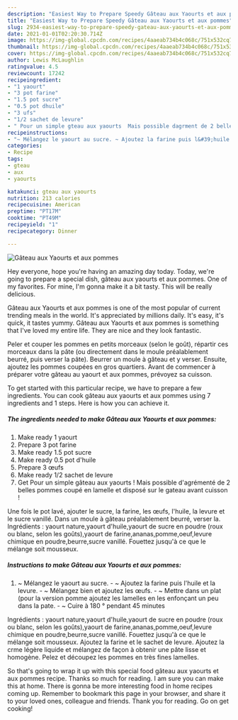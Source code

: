 ```yaml
---
description: "Easiest Way to Prepare Speedy Gâteau aux Yaourts et aux pommes"
title: "Easiest Way to Prepare Speedy Gâteau aux Yaourts et aux pommes"
slug: 2934-easiest-way-to-prepare-speedy-gateau-aux-yaourts-et-aux-pommes
date: 2021-01-01T02:20:30.714Z
image: https://img-global.cpcdn.com/recipes/4aaeab734b4c068c/751x532cq70/gateau-aux-yaourts-et-aux-pommes-photo-principale-de-la-recette.jpg
thumbnail: https://img-global.cpcdn.com/recipes/4aaeab734b4c068c/751x532cq70/gateau-aux-yaourts-et-aux-pommes-photo-principale-de-la-recette.jpg
cover: https://img-global.cpcdn.com/recipes/4aaeab734b4c068c/751x532cq70/gateau-aux-yaourts-et-aux-pommes-photo-principale-de-la-recette.jpg
author: Lewis McLaughlin
ratingvalue: 4.5
reviewcount: 17242
recipeingredient:
- "1 yaourt"
- "3 pot farine"
- "1.5 pot sucre"
- "0.5 pot dhuile"
- "3 ufs"
- "1/2 sachet de levure"
- " Pour un simple gteau aux yaourts  Mais possible dagrment de 2 belles pommes coup en lamelle et dispos sur le gateau avant cuisson "
recipeinstructions:
- "~ Mélangez le yaourt au sucre. ~ Ajoutez la farine puis l&#39;huile et la levure. ~ Mélangez bien et ajoutez les œufs. ~ Mettre dans un plat (pour la version pomme ajoutez les lamelles en les enfonçant un peu dans la pate. ~ Cuire à 180 ° pendant 45 minutes"
categories:
- Recipe
tags:
- gteau
- aux
- yaourts

katakunci: gteau aux yaourts 
nutrition: 213 calories
recipecuisine: American
preptime: "PT17M"
cooktime: "PT49M"
recipeyield: "1"
recipecategory: Dinner

---
```



![Gâteau aux Yaourts et aux pommes](https://img-global.cpcdn.com/recipes/4aaeab734b4c068c/751x532cq70/gateau-aux-yaourts-et-aux-pommes-photo-principale-de-la-recette.jpg)

Hey everyone, hope you're having an amazing day today. Today, we're going to prepare a special dish, gâteau aux yaourts et aux pommes. One of my favorites. For mine, I'm gonna make it a bit tasty. This will be really delicious.

Gâteau aux Yaourts et aux pommes is one of the most popular of current trending meals in the world. It's appreciated by millions daily. It's easy, it's quick, it tastes yummy. Gâteau aux Yaourts et aux pommes is something that I've loved my entire life. They are nice and they look fantastic.

Peler et couper les pommes en petits morceaux (selon le goût), répartir ces morceaux dans la pâte (ou directement dans le moule préalablement beurré, puis verser la pâte). Beurrer un moule à gâteau et y verser. Ensuite, ajoutez les pommes coupées en gros quartiers. Avant de commencer à préparer votre gâteau au yaourt et aux pommes, prévoyez sa cuisson.


To get started with this particular recipe, we have to prepare a few ingredients. You can cook gâteau aux yaourts et aux pommes using 7 ingredients and 1 steps. Here is how you can achieve it.

<!--inarticleads1-->

##### The ingredients needed to make Gâteau aux Yaourts et aux pommes:

1. Make ready 1 yaourt
1. Prepare 3 pot farine
1. Make ready 1.5 pot sucre
1. Make ready 0.5 pot d&#39;huile
1. Prepare 3 œufs
1. Make ready 1/2 sachet de levure
1. Get  Pour un simple gâteau aux yaourts ! Mais possible d&#39;agrémenté de 2 belles pommes coupé en lamelle et disposé sur le gateau avant cuisson !


Une fois le pot lavé, ajouter le sucre, la farine, les œufs, l&#39;huile, la levure et le sucre vanillé. Dans un moule à gâteau préalablement beurré, verser la. Ingrédients : yaourt nature,yaourt d&#39;huile,yaourt de sucre en poudre (roux ou blanc, selon les goûts),yaourt de farine,ananas,pomme,oeuf,levure chimique en poudre,beurre,sucre vanillé. Fouettez jusqu&#39;à ce que le mélange soit mousseux. 

<!--inarticleads2-->

##### Instructions to make Gâteau aux Yaourts et aux pommes:

1. ~ Mélangez le yaourt au sucre. - ~ Ajoutez la farine puis l&#39;huile et la levure. - ~ Mélangez bien et ajoutez les œufs. - ~ Mettre dans un plat (pour la version pomme ajoutez les lamelles en les enfonçant un peu dans la pate. - ~ Cuire à 180 ° pendant 45 minutes


Ingrédients : yaourt nature,yaourt d&#39;huile,yaourt de sucre en poudre (roux ou blanc, selon les goûts),yaourt de farine,ananas,pomme,oeuf,levure chimique en poudre,beurre,sucre vanillé. Fouettez jusqu&#39;à ce que le mélange soit mousseux. Ajoutez la farine et le sachet de levure. Ajoutez la crme légère liquide et mélangez de façon à obtenir une pâte lisse et homogène. Pelez et découpez les pommes en très fines lamelles. 

So that's going to wrap it up with this special food gâteau aux yaourts et aux pommes recipe. Thanks so much for reading. I am sure you can make this at home. There is gonna be more interesting food in home recipes coming up. Remember to bookmark this page in your browser, and share it to your loved ones, colleague and friends. Thank you for reading. Go on get cooking!
